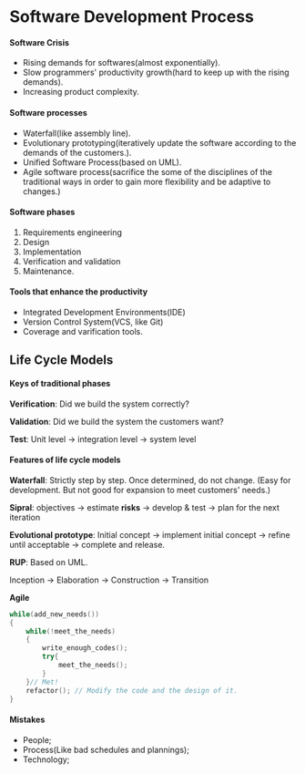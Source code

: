 # Software Development Process

#### Software Crisis

- Rising demands for softwares(almost exponentially).
- Slow programmers' productivity growth(hard to keep up with the rising demands).
- Increasing product complexity.

#### Software processes

- Waterfall(like assembly line).
- Evolutionary prototyping(iteratively update the software according to the demands of the customers.).
- Unified Software Process(based on UML).
- Agile software process(sacrifice the some of the disciplines of the traditional ways in order to gain more flexibility and be adaptive to changes.)

#### Software phases

1. Requirements engineering
2. Design
3. Implementation
4. Verification and validation
5. Maintenance.

#### Tools that enhance the productivity

- Integrated Development Environments(IDE)
- Version Control System(VCS, like Git)
- Coverage and varification tools.

## Life Cycle Models

#### Keys of traditional phases

**Verification**: Did we build the system correctly?

**Validation**: Did we build the system the customers want?

**Test**: Unit level -> integration level -> system level

#### Features of life cycle models

**Waterfall**: Strictly step by step. Once determined, do not change. (Easy for development. But not good for expansion to meet customers' needs.)

**Sipral**: objectives -> estimate **risks** -> develop & test -> plan for the next iteration

**Evolutional prototype**: Initial concept -> implement initial concept -> refine until acceptable -> complete and release.

**RUP**: Based on UML. 

Inception -> Elaboration -> Construction -> Transition

**Agile**

```c++
while(add_new_needs())
{
    while(!meet_the_needs)
	{
        write_enough_codes();
        try{
            meet_the_needs();
        }
	}// Met!
    refactor(); // Modify the code and the design of it.
}

```

#### Mistakes

- People;
- Process(Like bad schedules and plannings);
- Technology;
